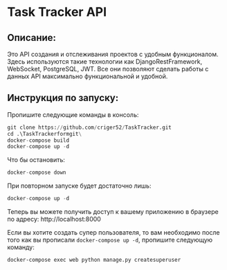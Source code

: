 # Task Tracker API

## Описание:
Это API создания и отслеживания проектов с удобным функционалом. 
Здесь используются такие технологии как DjangoRestFramework, WebSocket, PostgreSQL, JWT. 
Все они позволяют сделать работы с данных API максимально функциональной и удобной.

## Инструкция по запуску:
Пропишите следующие команды в консоль:
```python
git clone https://github.com/criger52/TaskTracker.git
cd .\TaskTrackerformgit\
docker-compose build
docker-compose up -d
```
Что бы остановить:
```python
docker-compose down
```

При повторном запуске будет достаточно лишь:
```python
docker-compose up -d
```
Теперь вы можете получить доступ к вашему приложению 
в браузере по адресу: http://localhost:8000

Если вы хотите создать супер пользователя, то вам необходимо после того как 
вы прописали ```docker-compose up -d```, пропишите следующую команду:
```
docker-compose exec web python manage.py createsuperuser
```
